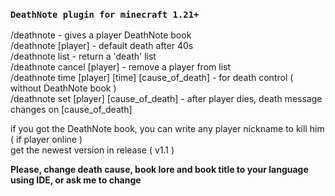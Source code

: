 ### `DeathNote plugin for minecraft 1.21+`

/deathnote - gives a player DeathNote book\
/deathnote [player] - default death after 40s\
/deathnote list - return a 'death' list\
/deathnote cancel [player] - remove a player from list\
/deathnote time [player] [time] [cause_of_death] - for death control ( without DeathNote book )\
/deathnote set [player] [cause_of_death] - after player dies, death message changes on [cause_of_death]

if you got the DeathNote book, you can write any player nickname to kill him ( if player online )\
get the newest version in release ( v1.1 )

**Please, change death cause, book lore and book title to your language using IDE, or ask me to change**
